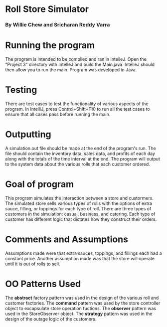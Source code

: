 # Roll Store Simulator
### **By Willie Chew and Sricharan Reddy Varra**

# Running the program
The program is intended to be complied and ran in IntelleJ. Open the "Project 3" directory with IntelleJ
and build the Main.java. IntelleJ should then allow you to run the main. 
Program was developed in Java.

# Testing
There are test cases to test the functionality of various aspects of the program. In IntelliJ, press
Control+Shift+F10 to run all the test cases to ensure that all cases pass before running the main.

# Outputting
A simulation.out file should be made at the end of the program's run. The file should contain the
inventory data, sales data, and profits of each day along with the totals of the time interval at
the end. 
The program will output to the system data about the various rolls that each customer ordered.

# Goal of program
This program simulates the interaction between a store and custormers. The simulated store sells various
types of rolls with the options of extra sauce, filling, or toppings for each type of roll. There are three
types of customers in the simulation: casual, business, and catering. Each type of customer has different logic
that dictates how they construct their orders. 

# Comments and Assumptions
Assumptions made were that extra sauces, toppings, and fillings each had a constant price. Another assumption 
made was that the store will operate until it is out of rolls to sell.

# OO Patterns Used
The <strong>abstract</strong> factory pattern was used in the design of the various roll and customer factories.
The <strong>command</strong> pattern was used by the store controller object to excapsulate store operation fuctions.
The <strong>observer</strong> pattern was used in the StoreObserver object.
The <strong>strategy</strong> pattern was used in the design of the outage logic of the customers.  
